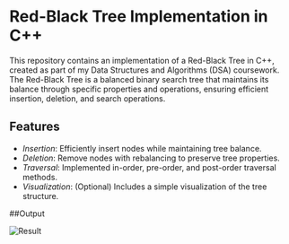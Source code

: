 # Red-Black Tree Implementation in C++

This repository contains an implementation of a Red-Black Tree in C++, created as part of my Data Structures and Algorithms (DSA) coursework. The Red-Black Tree is a balanced binary search tree that maintains its balance through specific properties and operations, ensuring efficient insertion, deletion, and search operations.

## Features
- *Insertion*: Efficiently insert nodes while maintaining tree balance.
- *Deletion*: Remove nodes with rebalancing to preserve tree properties.
- *Traversal*: Implemented in-order, pre-order, and post-order traversal methods.
- *Visualization*: (Optional) Includes a simple visualization of the tree structure.

##Output

![Result](https://github.com/Ahmad-Murtaza2/Red-Black-Tree-Implementation-in-C--/assets/142945526/97bd08c9-b951-46b8-85f5-55bc20267dae)
